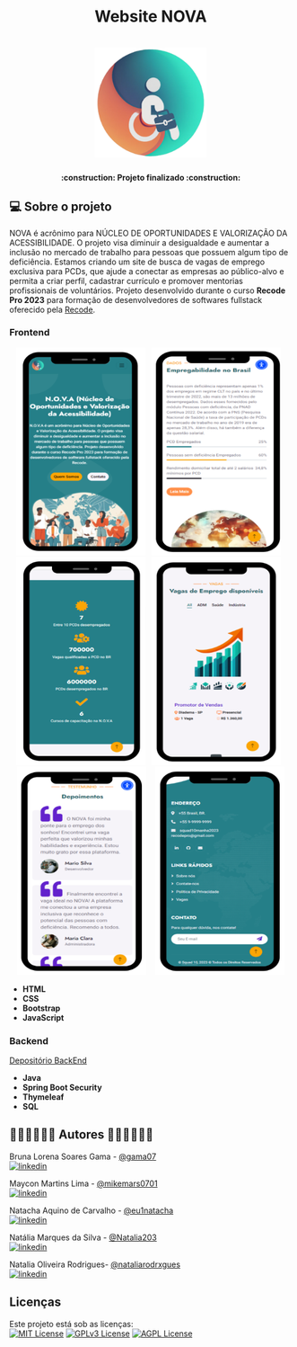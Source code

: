 <h1 align="center"> Website NOVA </h1> 

<h1 align="center">
      <img alt="logoNova" title="LOGONOVA" src="https://github.com/N-O-V-A-RecodePro2023/siteNOVA/blob/main/IMG/LogoNOVA.png" width="200vw"/>
</h1>

<h4 align="center"> :construction: Projeto finalizado :construction: </h4>

## 💻 Sobre o projeto

NOVA é acrônimo para NÚCLEO DE OPORTUNIDADES E VALORIZAÇÃO DA ACESSIBILIDADE. O projeto visa diminuir a desigualdade e aumentar a inclusão no mercado de trabalho para pessoas que possuem algum tipo de deficiência. 
Estamos criando um site de busca de vagas de emprego exclusiva para PCDs, que ajude a conectar as empresas ao público-alvo e permita a criar perfil, cadastrar currículo e promover mentorias profissionais de voluntários. 
Projeto desenvolvido durante o curso **Recode Pro 2023** para formação de desenvolvedores de softwares fullstack oferecido pela [Recode](https://recodepro.org.br).


### **Frontend**

<div align="center">
  <img src="https://github.com/N-O-V-A-RecodePro2023/site-NOVA/blob/main/img/1.png" alt="Descrição da Imagem 1" width="230" height="370">&nbsp;&nbsp;
 <img src="https://github.com/N-O-V-A-RecodePro2023/site-NOVA/blob/main/img/6.png" alt="Descrição da Imagem 5" width="230" height="370"> &nbsp;
  <img src="https://github.com/N-O-V-A-RecodePro2023/site-NOVA/blob/main/img/2.png" alt="Descrição da Imagem 2" width="230" height="370">&nbsp;&nbsp;
  <img src="https://github.com/N-O-V-A-RecodePro2023/site-NOVA/blob/main/img/3.png" alt="Descrição da Imagem 3" width="230" height="370">&nbsp;&nbsp;  
 <img src="https://github.com/N-O-V-A-RecodePro2023/site-NOVA/blob/main/img/7.png" alt="Descrição da Imagem 6" width="230" height="370"> &nbsp;&nbsp;
  <img src="https://github.com/N-O-V-A-RecodePro2023/site-NOVA/blob/main/img/4.png" alt="Descrição da Imagem 4" width="230" height="370"> 

</div>

-   **HTML**
-   **CSS**
-   **Bootstrap**
-   **JavaScript**

### **Backend** 
[Depositório BackEnd](https://github.com/N-O-V-A-RecodePro2023/JavaSpringSecurity)

-   **Java**
-   **Spring Boot Security**
-   **Thymeleaf**
-   **SQL**


## 👩🏽‍💻👩🏽‍💻 Autores 👨🏽‍💻👩🏽‍💻

Bruna Lorena Soares Gama - [@gama07](https://www.github.com/gama07)
<br>
[![linkedin](https://img.shields.io/badge/linkedin-0A66C2?style=for-the-badge&logo=linkedin&logoColor=white)](https://www.linkedin.com/in/bruna-lorena-46819528a/)

Maycon Martins Lima - [@mikemars0701](https://www.github.com/mikemars0701)
<br>
[![linkedin](https://img.shields.io/badge/linkedin-0A66C2?style=for-the-badge&logo=linkedin&logoColor=white)](https://www.linkedin.com/in/maycon-martins-b1654023a/)

Natacha Aquino de Carvalho - [@eu1natacha](https://www.github.com/eu1natacha)
<br>
[![linkedin](https://img.shields.io/badge/linkedin-0A66C2?style=for-the-badge&logo=linkedin&logoColor=white)](https://www.linkedin.com/in/natacha-carvalho)

Natália Marques da Silva - [@Natalia203](https://www.github.com/Natalia203)
<br>
[![linkedin](https://img.shields.io/badge/linkedin-0A66C2?style=for-the-badge&logo=linkedin&logoColor=white)](https://www.linkedin.com/in/natália-marques-2a1763186/)

Natalia Oliveira Rodrigues- [@nataliarodrxgues](https://www.github.com/nataliarodrxgues)
<br>
[![linkedin](https://img.shields.io/badge/linkedin-0A66C2?style=for-the-badge&logo=linkedin&logoColor=white)](https://www.linkedin.com/in/nataliarodrxgues)

## Licenças

Este projeto está sob as licenças:
<br>
[![MIT License](https://img.shields.io/badge/License-MIT-green.svg)](https://choosealicense.com/licenses/mit/)
[![GPLv3 License](https://img.shields.io/badge/License-GPL%20v3-yellow.svg)](https://opensource.org/licenses/)
[![AGPL License](https://img.shields.io/badge/license-AGPL-blue.svg)](http://www.gnu.org/licenses/agpl-3.0)
